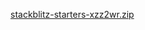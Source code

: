 [stackblitz-starters-xzz2wr.zip](https://github.com/user-attachments/files/18482673/stackblitz-starters-xzz2wr.zip)
